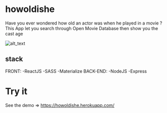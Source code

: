 # howoldishe
Have you ever wondered how old an actor was when he played in a movie ? This App let you search through Open Movie Database then show you the cast age

![alt_text](https://repository-images.githubusercontent.com/343099256/2991e980-7f7d-11eb-8bba-69e3653e70cc)
##  stack
  FRONT:
  -ReactJS
  -SASS
  -Materialize
  BACK-END:
  -NodeJS
  -Express
# Try it
  See the demo => https://howoldishe.herokuapp.com/
